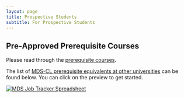 ```yaml
---
layout: page
title: Prospective Students
subtitle: For Prospective Students
---
```


## Pre-Approved Prerequisite Courses
Please read through the [prerequisite courses](https://masterdatascience.ubc.ca/admissions/prerequisites).

The list of [MDS-CL prerequisite equivalents at other universities](/assets/img/MDS-CL-prerequisite-equivalents-list.pdf) can be found below. You can click on the preview to get started.

<p><a href="/assets/img/MDS-CL-prerequisite-equivalents-list.pdf" class="image fit"><img src="MDS-CL-equivalents-preview.png" alt="MDS Job Tracker Spreadsheet"></a></p>
